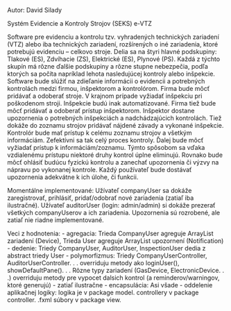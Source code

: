 Autor: David Silady

Systém Evidencie a Kontroly Strojov
(SEKS)
e-VTZ

Software pre evidenciu a kontrolu tzv. vyhradených technických zariadení (VTZ)
alebo iba technických zariadení, rozšírených o iné zariadenia, ktoré potrebujú
evidenciu – celkovo stroje.
Delia sa na štyri hlavné podskupiny: Tlakové (ES), Zdvíhacie (ZS), Elektrické (ES),
Plynové (PS). Každá z týchto skupín má rôzne ďalšie podskupiny a rôzne stupne
nebezpečia, podľa ktorých sa počíta napríklad lehota nasledujúcej kontroly alebo
inšpekcie.
Software bude slúžiť na zdieľanie informácii o evidencii a potrebných kontrolách
medzi firmou, inšpektorom a kontrolórom.
Firma bude môcť pridávať a odoberať stroje. V krajnom prípade vyžiadať inšpekciu
pri poškodenom stroji. Inšpekcie budú inak automatizované. Firma tiež bude môcť
pridávať a odoberať prístup inšpektorom.
Inšpektor dostane upozornenia o potrebných inšpekciách a nadchádzajúcich
kontrolách. Tiež dokáže do zoznamu strojov pridávať nájdené závady a vykonané
inšpekcie.
Kontrolór bude mať prístup k celému zoznamu strojov a všetkým informáciám.
Zefektívni sa tak celý proces kontroly. Ďalej bude môcť vyžiadať prístup
k informáciám/zoznamu. Týmto spôsobom sa vďaka vzdialenému prístupu niektoré
druhy kontrol úplne eliminujú. Rovnako bude môcť ohlásiť budúcu fyzickú kontrolu
a zanechať upozornenia či výzvy na nápravu po vykonanej kontrole.
Každý používateľ bude dostávať upozornenia adekvátne k ich úlohe, či funkcii.

  Momentálne implementované: 
    Užívateľ companyUser sa dokáže zaregistrovať, prihlásiť, pridať/odobrať nové zariadenia (zatiaľ iba ilustračné).
    Užívateľ auditorUser (login: admin/admin) si dokáže prezerať všetkých companyUserov a ich zariadenia.
    Upozornenia sú rozrobené, ale zatiaľ nie riadne implementované.

  Veci z hodnotenia: 
    - agregacia: Trieda CompanyUser agreguje ArrayList zariadení (Device), Trieda User agreguje ArrayList upozornení (Notification)
    - dedenie: 
        Triedy CompanyUser, AuditorUser, InspectionUser dedia z abstract triedy User
    - polymorfizmus:
        Triedy CompanyUserController, AuditorUserController. . . overriduju metody ako loginUser(), showDefaultPane(). . .
        Rôzne typy zariadení (GasDevice, ElectronicDevice. . .) overriduju metody pre vypocet dalsich kontrol (a reminderov/warningov,
        ktoré generujú) - zatiaľ ilustračne
    - encapsulácia:
        Asi všade
    - oddelenie aplikačnej logiky: 
        logika je v package model.
        controllery v package controller.
        .fxml súbory v package view.
